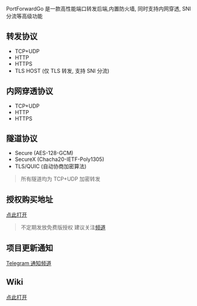 PortForwardGo 是一款高性能端口转发后端,内置防火墙, 同时支持内网穿透, SNI 分流等高级功能

## 转发协议

- TCP+UDP
- HTTP
- HTTPS
- TLS HOST (仅 TLS 转发, 支持 SNI 分流)

## 内网穿透协议

- TCP+UDP
- HTTP
- HTTPS

## 隧道协议

- Secure (AES-128-GCM)
- SecureX (Chacha20-IETF-Poly1305)
- TLS/QUIC (自动协商加密算法)

> 所有隧道均为 TCP+UDP 加密转发

## 授权购买地址

[点此打开](https://shop.zeroteam.top/store/PortForwardGo)

> 不定期发放免费版授权 建议关注[频道](https://t.me/zerocloud) 

## 项目更新通知

[Telegram 通知频道](https://t.me/PortForwardGo)

## Wiki

[点此打开](https://gitlab.com/CoiaPrant/PortForwardGo/-/wikis/home)